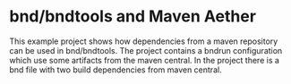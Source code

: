 # bnd/bndtools and Maven Aether

This example project shows how dependencies from a maven repository can be used in bnd/bndtools. The project contains a bndrun configuration which use some artifacts from the maven central. In the project there is a bnd file with two build dependencies from maven central.